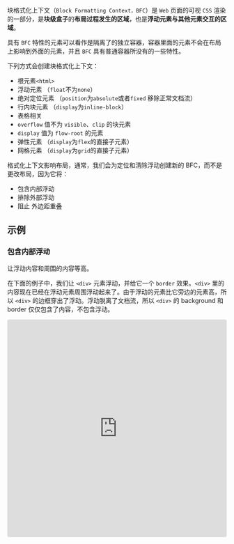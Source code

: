 块格式化上下文（`Block Formatting Context，BFC`）是 `Web` 页面的可视 `CSS` 渲染的一部分，是**块级盒子**的**布局过程发生的区域**，也是**浮动元素与其他元素交互的区域**。

具有 `BFC` 特性的元素可以看作是隔离了的独立容器，容器里面的元素不会在布局上影响到外面的元素，并且 `BFC` 具有普通容器所没有的一些特性。

下列方式会创建块格式化上下文：

- 根元素`<html>`
- 浮动元素 （`float`不为`none`）
- 绝对定位元素 （`position`为`absolute`或者`fixed` 移除正常文档流）
- 行内块元素 （`display`为`inline-block`）
- 表格相关
- `overflow` 值不为 `visible`、`clip` 的块元素
- `display` 值为 `flow-root` 的元素
- 弹性元素 （`display`为`flex`的直接子元素）
- 网格元素 （`display`为`grid`的直接子元素）

格式化上下文影响布局，通常，我们会为定位和清除浮动创建新的 BFC，而不是更改布局，因为它将：

- 包含内部浮动
- 排除外部浮动
- 阻止 外边距重叠

## 示例

### 包含内部浮动

让浮动内容和周围的内容等高。

在下面的例子中，我们让 `<div>` 元素浮动，并给它一个 `border` 效果。`<div>` 里的内容现在已经在浮动元素周围浮动起来了。由于浮动的元素比它旁边的元素高，所以 `<div>` 的边框穿出了浮动。浮动脱离了文档流，所以 `<div>` 的 background 和 border 仅仅包含了内容，不包含浮动。

<iframe src="https://codesandbox.io/embed/bfc-example-n95zrs?fontsize=14&hidenavigation=1&theme=dark"
     style="width:100%; height:500px; border:0; border-radius: 4px; overflow:hidden;"
     title="BFC-example"
     allow="accelerometer; ambient-light-sensor; camera; encrypted-media; geolocation; gyroscope; hid; microphone; midi; payment; usb; vr; xr-spatial-tracking"
     sandbox="allow-forms allow-modals allow-popups allow-presentation allow-same-origin allow-scripts"
/>

接下来我们将`container`变为`BFC`:

- 将`overflow`设置为`hidden`
- 将`display`设置为`flow-root` 

设置 `float` 脱离了正常文档流。

## 排除外部浮动

<iframe src="https://codesandbox.io/embed/throbbing-cache-zxvbkh?fontsize=14&hidenavigation=1&theme=dark"
     style="width:100%; height:500px; border:0; border-radius: 4px; overflow:hidden;"
     title="throbbing-cache-zxvbkh"
     allow="accelerometer; ambient-light-sensor; camera; encrypted-media; geolocation; gyroscope; hid; microphone; midi; payment; usb; vr; xr-spatial-tracking"
     sandbox="allow-forms allow-modals allow-popups allow-presentation allow-same-origin allow-scripts"
/>

## 外边距重叠

创建新的 `BFC` 避免两个相邻元素之间的外边距重叠。

